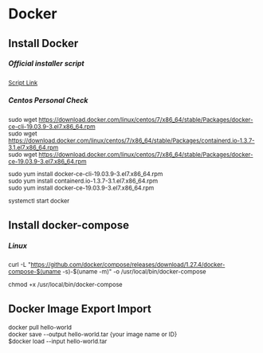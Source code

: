 # Docker


## Install Docker
##### Official installer script

<sup>

[Script Link](https://get.docker.com/)

</sup>

##### Centos Personal Check
<sup>

sudo wget https://download.docker.com/linux/centos/7/x86_64/stable/Packages/docker-ce-cli-19.03.9-3.el7.x86_64.rpm  
sudo wget https://download.docker.com/linux/centos/7/x86_64/stable/Packages/containerd.io-1.3.7-3.1.el7.x86_64.rpm  
sudo wget https://download.docker.com/linux/centos/7/x86_64/stable/Packages/docker-ce-19.03.9-3.el7.x86_64.rpm  
 
sudo yum install docker-ce-cli-19.03.9-3.el7.x86_64.rpm  
sudo yum install containerd.io-1.3.7-3.1.el7.x86_64.rpm  
sudo yum install docker-ce-19.03.9-3.el7.x86_64.rpm


systemctl start docker

</sup>

## Install docker-compose
##### Linux 

<sup>

curl -L "https://github.com/docker/compose/releases/download/1.27.4/docker-compose-$(uname -s)-$(uname -m)" -o /usr/local/bin/docker-compose

chmod +x /usr/local/bin/docker-compose

</sup>

## Docker Image Export Import

<sup>

docker pull hello-world  
docker save --output hello-world.tar {your image name or ID}  
$docker load --input hello-world.tar  

</sup>